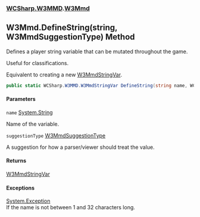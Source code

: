 ### [WCSharp.W3MMD](WCSharp.W3MMD.md 'WCSharp.W3MMD').[W3Mmd](WCSharp.W3MMD.W3Mmd.md 'WCSharp.W3MMD.W3Mmd')

## W3Mmd.DefineString(string, W3MmdSuggestionType) Method

Defines a player string variable that can be mutated throughout the game.  
  
Useful for classifications.  
  
Equivalent to creating a new [W3MmdStringVar](WCSharp.W3MMD.W3MmdStringVar.md 'WCSharp.W3MMD.W3MmdStringVar').

```csharp
public static WCSharp.W3MMD.W3MmdStringVar DefineString(string name, WCSharp.W3MMD.W3MmdSuggestionType suggestionType);
```
#### Parameters

<a name='WCSharp.W3MMD.W3Mmd.DefineString(string,WCSharp.W3MMD.W3MmdSuggestionType).name'></a>

`name` [System.String](https://docs.microsoft.com/en-us/dotnet/api/System.String 'System.String')

Name of the variable.

<a name='WCSharp.W3MMD.W3Mmd.DefineString(string,WCSharp.W3MMD.W3MmdSuggestionType).suggestionType'></a>

`suggestionType` [W3MmdSuggestionType](WCSharp.W3MMD.W3MmdSuggestionType.md 'WCSharp.W3MMD.W3MmdSuggestionType')

A suggestion for how a parser/viewer should treat the value.

#### Returns
[W3MmdStringVar](WCSharp.W3MMD.W3MmdStringVar.md 'WCSharp.W3MMD.W3MmdStringVar')

#### Exceptions

[System.Exception](https://docs.microsoft.com/en-us/dotnet/api/System.Exception 'System.Exception')  
If the name is not between 1 and 32 characters long.
